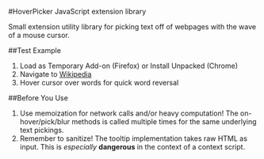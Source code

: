 #HoverPicker JavaScript extension library

Small extension utility library for picking text off of webpages with the wave of a mouse cursor.

##Test Example
1. Load as Temporary Add-on (Firefox) or Install Unpacked (Chrome)
2. Navigate to [Wikipedia](https://en.wikipedia.org/)
3. Hover cursor over words for quick word reversal

##Before You Use
1. Use memoization for network calls and/or heavy computation! The on-hover/pick/blur methods is called multiple times for the same underlying text pickings.
2. Remember to sanitize! The tooltip implementation takes raw HTML as input. This is _especially_ **dangerous** in the context of a context script.

